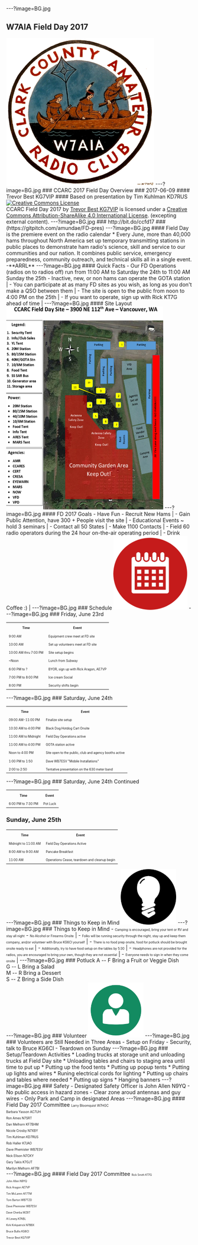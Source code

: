 ---?image=BG.jpg
## W7AIA Field Day 2017
<img src="W7AIA.png" alt="Calendar Icon" height="400" width="400"> 
---?image=BG.jpg
### CCARC 2017 Field Day Overview
### 2017-06-09
#### Trevor Best KG7VIP
#### Based on presentation by Tim Kuhlman KD7RUS
<a rel="license" href="http://creativecommons.org/licenses/by-sa/4.0/"><img alt="Creative Commons License" style="border-width:0" src="https://i.creativecommons.org/l/by-sa/4.0/88x31.png" /></a><br /><span xmlns:dct="http://purl.org/dc/terms/" href="http://purl.org/dc/dcmitype/InteractiveResource" property="dct:title" rel="dct:type">CCARC Field Day 2017</span> by <a xmlns:cc="http://creativecommons.org/ns#" href="https://gitpitch.com/amundae/FD-pres" property="cc:attributionName" rel="cc:attributionURL">Trevor Best KG7VIP</a> is licensed under a <a rel="license" href="http://creativecommons.org/licenses/by-sa/4.0/">Creative Commons Attribution-ShareAlike 4.0 International License</a>. (excepting external content)</a>.
---?image=BG.jpg
### http://bit.do/ccfd17
### (https://gitpitch.com/amundae/FD-pres)
---?image=BG.jpg
#### Field Day is the premiere event on the radio calendar
* Every June, more than 40,000 hams throughout North America set up temporary transmitting stations in public places to demonstrate ham radio's science, skill and service to our communities and our nation. It combines public service, emergency preparedness, community outreach, and technical skills all in a single event. -**ARRL** 
---?image=BG.jpg
#### Quick Facts
- Our FD Operations (radios on to radios off) run from 11:00 AM to Saturday the 24th to 11:00 AM Sunday the 25th
- Inactive, new, or non hams can operate the GOTA station |
- You can participate at as many FD sites as you wish, as long as you don't make a QSO between them |
- The site is open to the public from noon to 4:00 PM on the 25th |
- If you want to operate, sign up with Rick KT7G ahead of time |
---?image=BG.jpg
#### Site Layout
<img src="SITE.png" height="550" width="425"> 
---?image=BG.jpg
#### FD 2017 Goals
- Have Fun
- Recruit New Hams |
- Gain Public Attention, have 300 + People visit the site |
- Educational Events ~ hold 3 seminars |
- Contact all 50 States |
- Make 1100 Contacts |
- Field 60 radio operators during the 24 hour on-the-air operating period |
- Drink Coffee :) |
---?image=BG.jpg
### Schedule
<img src="Calendar-Icon.png" alt="Calendar Icon" height="200" width="200"> 
---?image=BG.jpg
### Friday, June 23rd
<table>
  <tr>
    <th><span style="font-size:0.6em">Time</span></th>
    <th><span style="font-size:0.6em">Event</span></th> 
  </tr>
  <tr>
    <td><span style="font-size:0.6em">9:00 AM</span></td>
    <td><span style="font-size:0.6em">Equipment crew meet at FD site</span></td> 
  </tr>
  <tr class="fragment">
    <td><span style="font-size:0.6em">10:00 AM</span></td>
    <td><span style="font-size:0.6em">Set up volunteers meet at FD site</span></td>
  </tr>
  <tr class="fragment">
    <td><span style="font-size:0.6em">10:00 AM thru 7:00 PM</span></td>
    <td><span style="font-size:0.6em">Site setup begins</span></td>
  </tr>
  <tr class="fragment">
    <td><span style="font-size:0.6em">~Noon</span></td>
    <td><span style="font-size:0.6em">Lunch from Subway</span></td>
  </tr>
  <tr class="fragment">
    <td><span style="font-size:0.6em">6:00 PM to ?</span></td>
    <td><span style="font-size:0.6em">BYOR, sign up with Rick Aragon, AE7VP</span></td>
  </tr>
  <tr class="fragment">
    <td><span style="font-size:0.6em">7:00 PM to 8:00 PM</span></td>
    <td><span style="font-size:0.6em">Ice cream Social</span></td>
  </tr>
  <tr class="fragment">
    <td><span style="font-size:0.6em">8:00 PM</span></td>
    <td><span style="font-size:0.6em">Security shifts begin</span></td>
  </tr>
</table>
---?image=BG.jpg
### Saturday, June 24th
<table>
  <tr>
    <th><span style="font-size:0.6em">Time</span></th>
    <th><span style="font-size:0.6em">Event</span></th> 
  </tr>
  <tr>
    <td><span style="font-size:0.6em">09:00 AM-11:00 PM</span></td>
    <td><span style="font-size:0.6em">Finalize site setup</span></td> 
  </tr>
  <tr>
    <tr class="fragment">
    <td><span style="font-size:0.6em">10:30 AM to 4:00 PM</span></td>
    <td><span style="font-size:0.6em">Black Dog Hotdog Cart Onsite</span></td>
  </tr>
  <tr>
    <tr class="fragment">
    <td><span style="font-size:0.6em">11:00 AM to Midnight</span></td>
    <td><span style="font-size:0.6em">Field Day Operations active</span></td>
  </tr>
    <tr>
    <tr class="fragment">
    <td><span style="font-size:0.6em">11:00 AM to 4:00 PM</span></td>
    <td><span style="font-size:0.6em">GOTA station active</span></td>
  </tr>
    <tr class="fragment">
    <td><span style="font-size:0.6em">Noon to 4:00 PM </span></td>
    <td><span style="font-size:0.6em">Site open to the public, club and agency booths active</span></td>
  </tr>
    <tr>
    <tr class="fragment">
    <td><span style="font-size:0.6em">1:00 PM to 1:50</span></td>
    <td><span style="font-size:0.6em">Dave WB7ESV "Mobile Installations"</span></td>
  </tr>
    <tr>
    <tr class="fragment">
    <td><span style="font-size:0.6em">2:00 to 2:50</span></td>
    <td><span style="font-size:0.6em">Tentative presentation on the 630 meter band</span></td>
  </tr>
</table>
---?image=BG.jpg
### Saturday, June 24th Continued
<table>
  <tr>
    <th><span style="font-size:0.6em">Time</span></th>
    <th><span style="font-size:0.6em">Event</span></th> 
  </tr>
   <tr>
    <td><span style="font-size:0.6em">6:00 PM to 7:30 PM</span></td>
    <td><span style="font-size:0.6em">Pot Luck</span></td>
  </tr>
</table>
<h3>Sunday, June 25th</h3>
<table>
  <tr>
    <th><span style="font-size:0.6em">Time</span></th>
    <th><span style="font-size:0.6em">Event</span></th> 
  </tr>
  <tr>
    <td><span style="font-size:0.6em">Midnight to 11:00 AM</span></td>
    <td><span style="font-size:0.6em">Field Day Operations Active</span></td> 
  </tr>
  <tr>
    <td><span style="font-size:0.6em">8:00 AM to 9:00 AM</span></td>
    <td><span style="font-size:0.6em">Pancake Breakfast</span></td>
  </tr>
  <tr>
    <td><span style="font-size:0.6em">11:00 AM</span></td>
    <td><span style="font-size:0.6em">Operations Cease, teardown and cleanup begin</span></td>
  </tr>
  </table>
---?image=BG.jpg
### Things to Keep in Mind
<img src="LIGHT.png" alt="light bulb" height="150" width="150"> 
---?image=BG.jpg
### Things to Keep in Mind
- <td><span style="font-size:0.6em">Camping is encouraged, bring your tent or RV and stay all night</span>
- <td><span style="font-size:0.6em">No Alcohol or Firearms Onsite</span> |
- <td><span style="font-size:0.6em">Folks will be running security through the night, stay up and keep them company, and/or volunteer with Bruce KG6CI yourself</span> |
- <td><span style="font-size:0.6em">There is no food prep onsite, food for potluck should be brought onsite ready to eat</span> |
- <td><span style="font-size:0.6em">Additionally, try to have food setup on the tables by 5:30</span> |
- <td><span style="font-size:0.6em">Headphones are not provided for the radios, you are encouraged to bring your own, though they are not essential</span> |
- <td><span style="font-size:0.6em">Everyone needs to sign in when they come onsite</span> |
---?image=BG.jpg
### Potluck
A -- F Bring a Fruit or Veggie Dish<br>
G -- L Bring a Salad<br>
M -- R Bring a Dessert<br>
S -- Z Bring a Side Dish<br>
---?image=BG.jpg
### Volunteer
<img src="PERSON.png" alt="Person Icon" height="150" width="150"> 
---?image=BG.jpg
### Volunteers are Still Needed in Three Areas
- Setup on Friday
- Security, talk to Bruce KG6CI
- Teardown on Sunday
---?image=BG.jpg
### Setup/Teardown Activities
* Loading trucks at storage unit and unloading trucks at Field Day site
* Unloading tables and chairs to staging area until time to put up
* Putting up the food tents
* Putting up popup tents
* Putting up lights and wires
* Runing electrical cords for lighting
* Putting up chairs and tables where needed
* Putting up signs
* Hanging banners
---?image=BG.jpg
### Safety
- Designated Safety Officer is John Allen N9YQ
- No public access in hazard zones
- Clear zone aroud antennas and guy wires
- Only Park and Camp in designated Areas
---?image=BG.jpg
#### Field Day 2017 Committee
<span style="font-size:0.6em"> 
Larry Bloomquist W7HGC<br>
Barbara Yasson AC7UH<br>
Ron Ames N7SRT<br>
Dan Melhorn KF7BHM<br>
Nicole Crosby N7XBY<br>
Tim Kuhlman KD7RUS<br>
Rob Haller K7JAO<br>
Dave Phemister WB7ESV<br>
Nick Ellson N7CKY<br>
Gary Takis K7GJT<br>
Marilyn Melhorn AF7BI<br>
</span>
---?image=BG.jpg
#### Field Day 2017 Committee
<span style="font-size:0.5em">
Rick Smith KT7G<br>
John Allen N9YQ<br>
Rick Aragon AE7VP<br>
Tim McLaren AF7TM<br>
Tom Barton WB7TZD<br>
Dave Phemister WB7ESV<br>
Dave Cherba WZ8T<br>
Al Lewey K7ABL<br>
Kirk Kirkpatrick N7BBX <br>
Bruce Bullis KG6CI<br>
Trevor Best KG7VIP<br></span>
